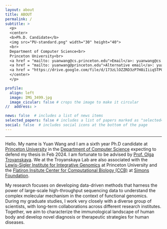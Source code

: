 ```yaml
---
layout: about
title: ABOUT
permalink: /
subtitle: >
  <p>
  <center>
  <b>Ph.D. Candidate</b>
  <img src="PU-standard.png" width="30" height="40">
  <br>
  Department of Computer Science<br>
  Princeton University<br>
  <a href = "mailto: yuanwang@cs.princeton.edu">Email</a>: yuanwang@cs.princeton.edu<br>
  <a href = "mailto: yuanwang@princeton.edu">Alternative email</a>: yuanwang@princeton.edu<br>
  <a href = "https://drive.google.com/file/d/173zLlOZZRD3zP7H8iIiiq5TPG07DMbjN/view?usp=sharing"><b>Curriculum Vitae</b></a><br>
  </center>
  </p>

profile:
  align: left
  image: IMG_3499.jpg
  image_cicular: false # crops the image to make it circular
//  address: >

news: false  # includes a list of news items
selected_papers: false # includes a list of papers marked as "selected={true}"
social: false  # includes social icons at the bottom of the page
---
```


----

Hello. My name is Yuan Wang and I am a sixth year Ph.D candidate at [Princeton University](https://www.princeton.edu/) in the [Department of Computer Science](https://www.cs.princeton.edu/) expecting to defend my thesis in Feb 2024. I am fortunate to be advised by [Prof. Olga Troyanskaya](https://function.princeton.edu/). We at the Troyanskaya Lab are also associated with the [Lewis-Sigler Institute for Integrative Genomics](https://lsi.princeton.edu/) at Princeton University and the [Flatiron Insitute Center for Computational Biology (CCB)](https://www.simonsfoundation.org/flatiron/center-for-computational-biology/) at [Simons Foundation](https://www.simonsfoundation.org/).

My research focuses on developing data-driven methods that harness the power of large-scale high-throughput sequencing data to understand the complex molecular mechanism in the context of functional genomics. During my graduate studies, I work very closely with a diverse group of scientists, with long-term collaborations across different research institutes. Together, we aim to characterize the immunological landscape of human body and develop novel diagnosis or therapeutic strategies for human diseases.



